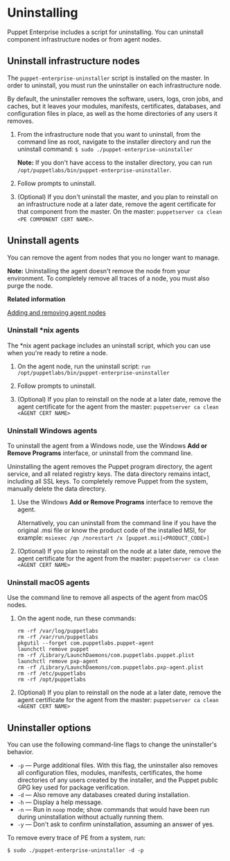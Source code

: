 # Uninstalling

Puppet Enterprise includes a script for uninstalling. You can uninstall component infrastructure nodes or from agent nodes.

## Uninstall infrastructure nodes

The `puppet-enterprise-uninstaller` script is installed on the master. In order to uninstall, you must run the uninstaller on each infrastructure node.

By default, the uninstaller removes the software, users, logs, cron jobs, and caches, but it leaves your modules, manifests, certificates, databases, and configuration files in place, as well as the home directories of any users it removes.

1.  From the infrastructure node that you want to uninstall, from the command line as root, navigate to the installer directory and run the uninstall command: `$ sudo ./puppet-enterprise-uninstaller`

    **Note:** If you don't have access to the installer directory, you can run `/opt/puppetlabs/bin/puppet-enterprise-uninstaller`.

2.  Follow prompts to uninstall.

3.  \(Optional\) If you don't uninstall the master, and you plan to reinstall on an infrastructure node at a later date, remove the agent certificate for that component from the master. On the master: `puppetserver ca clean <PE COMPONENT CERT NAME>`.


## Uninstall agents

You can remove the agent from nodes that you no longer want to manage.

**Note:** Uninstalling the agent doesn't remove the node from your environment. To completely remove all traces of a node, you must also purge the node.

**Related information**  


[Adding and removing agent nodes](adding_and_removing_nodes.md#)

### Uninstall \*nix agents

The \*nix agent package includes an uninstall script, which you can use when you're ready to retire a node.

1.  On the agent node, run the uninstall script: `run /opt/puppetlabs/bin/puppet-enterprise-uninstaller`

2.  Follow prompts to uninstall.

3.  \(Optional\) If you plan to reinstall on the node at a later date, remove the agent certificate for the agent from the master: `puppetserver ca clean <AGENT CERT NAME>`


### Uninstall Windows agents

To uninstall the agent from a Windows node, use the Windows **Add or Remove Programs** interface, or uninstall from the command line.

Uninstalling the agent removes the Puppet program directory, the agent service, and all related registry keys. The data directory remains intact, including all SSL keys. To completely remove Puppet from the system, manually delete the data directory.

1.  Use the Windows **Add or Remove Programs** interface to remove the agent.

    Alternatively, you can uninstall from the command line if you have the original .msi file or know the product code of the installed MSI, for example: `msiexec /qn /norestart /x [puppet.msi|<PRODUCT_CODE>]`

2.  \(Optional\) If you plan to reinstall on the node at a later date, remove the agent certificate for the agent from the master: `puppetserver ca clean <AGENT CERT NAME>`


### Uninstall macOS agents

Use the command line to remove all aspects of the agent from macOS nodes.

1.  On the agent node, run these commands:

    ```
    rm -rf /var/log/puppetlabs
    rm -rf /var/run/puppetlabs
    pkgutil --forget com.puppetlabs.puppet-agent
    launchctl remove puppet
    rm -rf /Library/LaunchDaemons/com.puppetlabs.puppet.plist  
    launchctl remove pxp-agent  
    rm -rf /Library/LaunchDaemons/com.puppetlabs.pxp-agent.plist
    rm -rf /etc/puppetlabs
    rm -rf /opt/puppetlabs
    ```

2.  \(Optional\) If you plan to reinstall on the node at a later date, remove the agent certificate for the agent from the master: `puppetserver ca clean <AGENT CERT NAME>`


## Uninstaller options

You can use the following command-line flags to change the uninstaller's behavior.

-   `-p` — Purge additional files. With this flag, the uninstaller also removes all configuration files, modules, manifests, certificates, the home directories of any users created by the installer, and the Puppet public GPG key used for package verification.
-   `-d` — Also remove any databases created during installation.
-   `-h` — Display a help message.
-   `-n` — Run in `noop` mode; show commands that would have been run during uninstallation without actually running them.
-   `-y` — Don't ask to confirm uninstallation, assuming an answer of yes.

To remove every trace of PE from a system, run:

```
$ sudo ./puppet-enterprise-uninstaller -d -p
```

